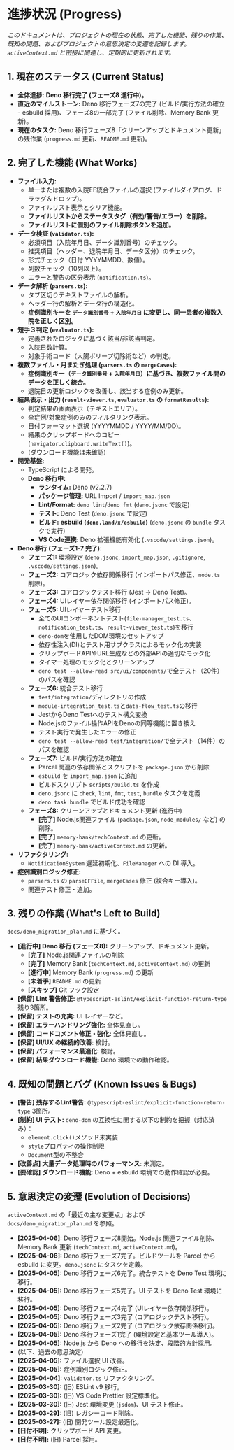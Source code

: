 # 進捗状況 (Progress)

_このドキュメントは、プロジェクトの現在の状態、完了した機能、残りの作業、既知の問題、およびプロジェクトの意思決定の変遷を記録します。`activeContext.md` と密接に関連し、定期的に更新されます。_

## 1. 現在のステータス (Current Status)

- **全体進捗:** **Deno 移行完了 (フェーズ8 進行中)。**
- **直近のマイルストーン:** Deno 移行フェーズ7の完了 (ビルド/実行方法の確立 - esbuild 採用)、フェーズ8の一部完了 (ファイル削除、Memory Bank 更新)。
- **現在のタスク:** Deno 移行フェーズ8「クリーンアップとドキュメント更新」の残作業 (`progress.md` 更新、`README.md` 更新)。

## 2. 完了した機能 (What Works)

- **ファイル入力:**
  - 単一または複数の入院EF統合ファイルの選択 (ファイルダイアログ、ドラッグ＆ドロップ)。
  - ファイルリスト表示とクリア機能。
  - **ファイルリストからステータスタグ（有効/警告/エラー）を削除。**
  - **ファイルリストに個別のファイル削除ボタンを追加。**
- **データ検証 (`validator.ts`):**
  - 必須項目（入院年月日、データ識別番号）のチェック。
  - 推奨項目（ヘッダー、退院年月日、データ区分）のチェック。
  - 形式チェック（日付 YYYYMMDD、数値）。
  - 列数チェック（10列以上）。
  - エラーと警告の区分表示 (`notification.ts`)。
- **データ解析 (`parsers.ts`):**
  - タブ区切りテキストファイルの解析。
  - ヘッダー行の解析とデータ行の構造化。
  - **症例識別キーを `データ識別番号` + `入院年月日` に変更し、同一患者の複数入院を正しく区別。**
- **短手３判定 (`evaluator.ts`):**
  - 定義されたロジックに基づく該当/非該当判定。
  - 入院日数計算。
  - 対象手術コード（大腸ポリープ切除術など）の判定。
- **複数ファイル・月またぎ処理 (`parsers.ts` の `mergeCases`):**
  - **症例識別キー（`データ識別番号` + `入院年月日`）に基づき、複数ファイル間のデータを正しく統合。**
  - 退院日の更新ロジックを改善し、該当する症例のみ更新。
- **結果表示・出力 (`result-viewer.ts`, `evaluator.ts` の `formatResults`):**
  - 判定結果の画面表示（テキストエリア）。
  - 全症例/対象症例のみのフィルタリング表示。
  - 日付フォーマット選択 (YYYYMMDD / YYYY/MM/DD)。
  - 結果のクリップボードへのコピー (`navigator.clipboard.writeText()`)。
  - (ダウンロード機能は未確認)
- **開発基盤:**
  - TypeScript による開発。
  - **Deno 移行中:**
    - **ランタイム:** Deno (v2.2.7)
    - **パッケージ管理:** URL Import / `import_map.json`
    - **Lint/Format:** `deno lint`/`deno fmt` (`deno.jsonc` で設定)
    - **テスト:** Deno Test (`deno.jsonc` で設定)
    - **ビルド:** **esbuild (`deno.land/x/esbuild`)** (`deno.jsonc` の `bundle` タスクで実行)
    - **VS Code連携:** Deno 拡張機能有効化 (`.vscode/settings.json`)。
- **Deno 移行 (フェーズ1-7 完了):**
  - **フェーズ1:** 環境設定 (`deno.jsonc`, `import_map.json`, `.gitignore`, `.vscode/settings.json`)。
  - **フェーズ2:** コアロジック依存関係移行 (インポートパス修正、`node.ts` 削除)。
  - **フェーズ3:** コアロジックテスト移行 (Jest -> Deno Test)。
  - **フェーズ4:** UIレイヤー依存関係移行 (インポートパス修正)。
  - **フェーズ5:** UIレイヤーテスト移行
    - 全てのUIコンポーネントテスト(`file-manager_test.ts`、`notification_test.ts`、`result-viewer_test.ts`)を移行
    - `deno-dom`を使用したDOM環境のセットアップ
    - 依存性注入(DI)とテスト用サブクラスによるモック化の実装
    - クリップボードAPIやURL生成などの外部APIの適切なモック化
    - タイマー処理のモック化とクリーンアップ
    - `deno test --allow-read src/ui/components/`で全テスト（20件）のパスを確認
  - **フェーズ6:** 統合テスト移行
    - `test/integration/`ディレクトリの作成
    - `module-integration_test.ts`と`data-flow_test.ts`の移行
    - JestからDeno Testへのテスト構文変換
    - Node.jsのファイル操作APIをDenoの同等機能に置き換え
    - テスト実行で発生したエラーの修正
    - `deno test --allow-read test/integration/`で全テスト（14件）のパスを確認
  - **フェーズ7:** ビルド/実行方法の確立
    - Parcel 関連の依存関係とスクリプトを `package.json` から削除
    - `esbuild` を `import_map.json` に追加
    - ビルドスクリプト `scripts/build.ts` を作成
    - `deno.jsonc` に `check`, `lint`, `fmt`, `test`, `bundle` タスクを定義
    - `deno task bundle` でビルド成功を確認
  - **フェーズ8:** クリーンアップとドキュメント更新 (進行中)
    - **[完了]** Node.js関連ファイル (`package.json`, `node_modules/` など) の削除。
    - **[完了]** `memory-bank/techContext.md` の更新。
    - **[完了]** `memory-bank/activeContext.md` の更新。
- **リファクタリング:**
  - `NotificationSystem` 遅延初期化、`FileManager` への DI 導入。
- **症例識別ロジック修正:**
  - `parsers.ts` の `parseEFFile`, `mergeCases` 修正 (複合キー導入)。
  - 関連テスト修正・追加。

## 3. 残りの作業 (What's Left to Build)

`docs/deno_migration_plan.md` に基づく。

- **[進行中] Deno 移行 (フェーズ8):** クリーンアップ、ドキュメント更新。
  - **[完了]** Node.js関連ファイルの削除
  - **[完了]** Memory Bank (`techContext.md`, `activeContext.md`) の更新
  - **[進行中]** Memory Bank (`progress.md`) の更新
  - **[未着手]** `README.md` の更新
  - **[スキップ]** Git フック設定
- **[保留] Lint 警告修正:** `@typescript-eslint/explicit-function-return-type` 残り3箇所。
- **[保留] テストの充実:** UI レイヤーなど。
- **[保留] エラーハンドリング強化:** 全体見直し。
- **[保留] コードコメント修正・強化:** 全体見直し。
- **[保留] UI/UX の継続的改善:** 検討。
- **[保留] パフォーマンス最適化:** 検討。
- **[保留] 結果ダウンロード機能:** Deno 環境での動作確認。

## 4. 既知の問題とバグ (Known Issues & Bugs)

- **[警告] 残存するLint警告:** `@typescript-eslint/explicit-function-return-type` 3箇所。
- **[制約] UI テスト:** `deno-dom` の互換性に関する以下の制約を把握（対応済み）：
  - `element.click()`メソッド未実装
  - `style`プロパティの操作制限
  - `Document`型の不整合
- **[改善点] 大量データ処理時のパフォーマンス:** 未測定。
- **[要確認] ダウンロード機能:** Deno + esbuild 環境での動作確認が必要。

## 5. 意思決定の変遷 (Evolution of Decisions)

`activeContext.md` の「最近の主な変更点」および `docs/deno_migration_plan.md` を参照。

- **[2025-04-06]:** Deno 移行フェーズ8開始。Node.js 関連ファイル削除、Memory Bank 更新 (`techContext.md`, `activeContext.md`)。
- **[2025-04-06]:** Deno 移行フェーズ7完了。ビルドツールを Parcel から esbuild に変更。`deno.jsonc` にタスクを定義。
- **[2025-04-05]:** Deno 移行フェーズ6完了。統合テストを Deno Test 環境に移行。
- **[2025-04-05]:** Deno 移行フェーズ5完了。UI テストを Deno Test 環境に移行。
- **[2025-04-05]:** Deno 移行フェーズ4完了 (UIレイヤー依存関係移行)。
- **[2025-04-05]:** Deno 移行フェーズ3完了 (コアロジックテスト移行)。
- **[2025-04-05]:** Deno 移行フェーズ2完了 (コアロジック依存関係移行)。
- **[2025-04-05]:** Deno 移行フェーズ1完了 (環境設定と基本ツール導入)。
- **[2025-04-05]:** Node.js から Deno への移行を決定、段階的方針採用。
- (以下、過去の意思決定)
- **[2025-04-05]:** ファイル選択 UI 改善。
- **[2025-04-05]:** 症例識別ロジック修正。
- **[2025-04-04]:** `validator.ts` リファクタリング。
- **[2025-03-30]:** (旧) ESLint v9 移行。
- **[2025-03-30]:** (旧) VS Code Prettier 設定標準化。
- **[2025-03-30]:** (旧) Jest 環境変更 (`jsdom`)、UI テスト修正。
- **[2025-03-29]:** (旧) レガシーコード削除。
- **[2025-03-27]:** (旧) 開発ツール設定最適化。
- **[日付不明]:** クリップボード API 変更。
- **[日付不明]:** (旧) Parcel 採用。
